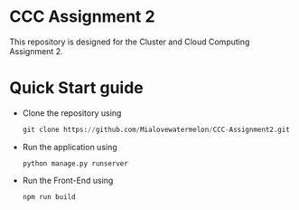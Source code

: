 # CCC Assignment 2

This repository is designed for the Cluster and Cloud Computing Assignment 2. 





# Quick Start guide

- Clone the repository using 

  ```python
  git clone https://github.com/Mialovewatermelon/CCC-Assignment2.git
  ```

- Run the application using

  ```
  python manage.py runserver
  ```

- Run the Front-End using 

  ```
  npm run build
  ```

  
